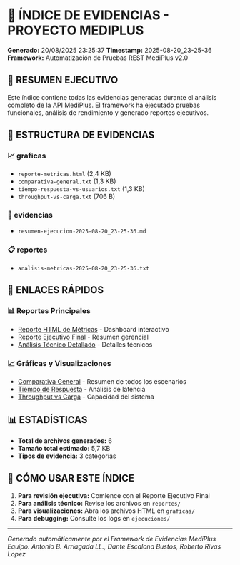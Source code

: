 # 📑 ÍNDICE DE EVIDENCIAS - PROYECTO MEDIPLUS

**Generado:** 20/08/2025 23:25:37
**Timestamp:** 2025-08-20_23-25-36
**Framework:** Automatización de Pruebas REST MediPlus v2.0

## 🎯 RESUMEN EJECUTIVO

Este índice contiene todas las evidencias generadas durante el análisis completo de la API MediPlus.
El framework ha ejecutado pruebas funcionales, análisis de rendimiento y generado reportes ejecutivos.

## 📂 ESTRUCTURA DE EVIDENCIAS

### 📈 graficas

- `reporte-metricas.html` (2,4 KB)
- `comparativa-general.txt` (1,3 KB)
- `tiempo-respuesta-vs-usuarios.txt` (1,3 KB)
- `throughput-vs-carga.txt` (706 B)

### 📁 evidencias

- `resumen-ejecucion-2025-08-20_23-25-36.md` 

### 📋 reportes

- `analisis-metricas-2025-08-20_23-25-36.txt` 

## 🔗 ENLACES RÁPIDOS

### 📊 Reportes Principales
- [Reporte HTML de Métricas](graficas/reporte-metricas.html) - Dashboard interactivo
- [Reporte Ejecutivo Final](REPORTE-EJECUTIVO-FINAL-2025-08-20_23-25-36.md) - Resumen gerencial
- [Análisis Técnico Detallado](reportes/analisis-metricas-2025-08-20_23-25-36.txt) - Detalles técnicos

### 📈 Gráficas y Visualizaciones
- [Comparativa General](graficas/comparativa-general.txt) - Resumen de todos los escenarios
- [Tiempo de Respuesta](graficas/tiempo-respuesta-vs-usuarios.txt) - Análisis de latencia
- [Throughput vs Carga](graficas/throughput-vs-carga.txt) - Capacidad del sistema

## 📊 ESTADÍSTICAS

- **Total de archivos generados:** 6
- **Tamaño total estimado:** 5,7 KB
- **Tipos de evidencia:** 3 categorías

## 🚀 CÓMO USAR ESTE ÍNDICE

1. **Para revisión ejecutiva:** Comience con el Reporte Ejecutivo Final
2. **Para análisis técnico:** Revise los archivos en `reportes/`
3. **Para visualizaciones:** Abra los archivos HTML en `graficas/`
4. **Para debugging:** Consulte los logs en `ejecuciones/`

---
*Generado automáticamente por el Framework de Evidencias MediPlus*
*Equipo: Antonio B. Arriagada LL., Dante Escalona Bustos, Roberto Rivas Lopez*

